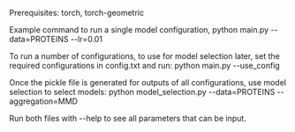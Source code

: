 Prerequisites: torch, torch-geometric

Example command to run a single model configuration,
	python main.py --data=PROTEINS --lr=0.01

To run a number of configurations, to use for model selection later, set the required configurations in config.txt and run:
    python main.py --use_config

Once the pickle file is generated for outputs of all configurations, use model selection to select models:
    python model_selection.py --data=PROTEINS --aggregation=MMD

Run both files with --help to see all parameters that can be input.